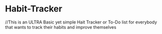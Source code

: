 # Habit-Tracker

//This is an ULTRA Basic yet simple Hait Tracker or To-Do list for everybody that wants to track their habits and improve themselves